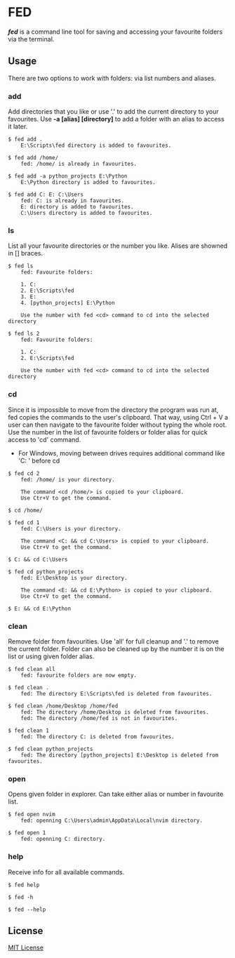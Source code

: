# **FED**

_**fed**_ is a command line tool for saving and accessing your favourite folders via the terminal.

## **Usage**

There are two options to work with folders: via list numbers and aliases.

### **add**

Add directories that you like or use '.' to add the current directory to your favourites.
Use **-a [alias] [directory]** to add a folder with an alias to access it later.

```shell
$ fed add .
    E:\Scripts\fed directory is added to favourites.

$ fed add /home/
    fed: /home/ is already in favourites.

$ fed add -a python_projects E:\Python
    E:\Python directory is added to favourites.

$ fed add C: E: C:\Users
    fed: C: is already in favourites.
    E: directory is added to favourites.
    C:\Users directory is added to favourites.
```

### **ls**

List all your favourite directories or the number you like.
Alises are showned in [] braces.

```shell
$ fed ls
    fed: Favourite folders:

    1. C:
    2. E:\Scripts\fed
    3. E:
    4. [python_projects] E:\Python

    Use the number with fed <cd> command to cd into the selected directory

$ fed ls 2
    fed: Favourite folders:

    1. C:
    2. E:\Scripts\fed

    Use the number with fed <cd> command to cd into the selected directory
```

### **cd**

Since it is impossible to move from the directory the program was run at, fed copies the commands to the user's clipboard. That way, using Ctrl + V a user can then navigate to the favourite folder without typing the whole root. Use the number in the list of favourite folders or folder alias for quick access to 'cd' command.

-   For Windows, moving between drives requires additional command like 'C: ' before cd

```shell
$ fed cd 2
    fed: /home/ is your directory.

    The command <cd /home/> is copied to your clipboard.
    Use Ctr+V to get the command.

$ cd /home/

$ fed cd 1
    fed: C:\Users is your directory.

    The command <C: && cd C:\Users> is copied to your clipboard.
    Use Ctr+V to get the command.

$ C: && cd C:\Users

$ fed cd python_projects
    fed: E:\Desktop is your directory.

    The command <E: && cd E:\Python> is copied to your clipboard.
    Use Ctr+V to get the command.

$ E: && cd E:\Python
```

### **clean**

Remove folder from favourities. Use 'all' for full cleanup and '.' to remove the current folder.
Folder can also be cleaned up by the number it is on the list or using given folder alias.

```shell
$ fed clean all
    fed: favourite folders are now empty.

$ fed clean .
    fed: The directory E:\Scripts\fed is deleted from favourites.

$ fed clean /home/Desktop /home/fed
    fed: The directory /home/Desktop is deleted from favourites.
    fed: The directory /home/fed is not in favourites.

$ fed clean 1
    fed: The directory C: is deleted from favourites.

$ fed clean python_projects
    fed: The directory [python_projects] E:\Desktop is deleted from favourites.
```

### **open**

Opens given folder in explorer. Can take either alias or number in favourite list.

```shell
$ fed open nvim 
    fed: openning C:\Users\admin\AppData\Local\nvim directory.

$ fed open 1
    fed: openning C: directory.
```

### **help**

Receive info for all available commands.

```shell
$ fed help

$ fed -h

$ fed --help
```

## **License**

[MIT License](https://choosealicense.com/licenses/mit/)
